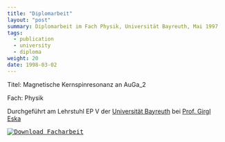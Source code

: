 ```yaml
---
title: "Diplomarbeit"
layout: "post"
summary: Diplomarbeit im Fach Physik, Universität Bayreuth, Mai 1997
tags:
  - publication
  - university
  - diploma
weight: 20
date: 1998-03-02
---
```


Titel: Magnetische Kernspinresonanz an AuGa_2

Fach: Physik 

Durchgeführt am Lehrstuhl EP V der [Universität Bayreuth](https://www.physik.uni-bayreuth.de/) bei [Prof. Girgl Eska](https://www.physik.uni-bayreuth.de/de/forschung/memorial/eska_georg/index.php)

[<kbd>![Download Facharbeit](../diploma_thesis/diplomarbeit_icon.png)</kbd>](../diploma_thesis/diplomarbeit_andreas_wuerl.pdf)
